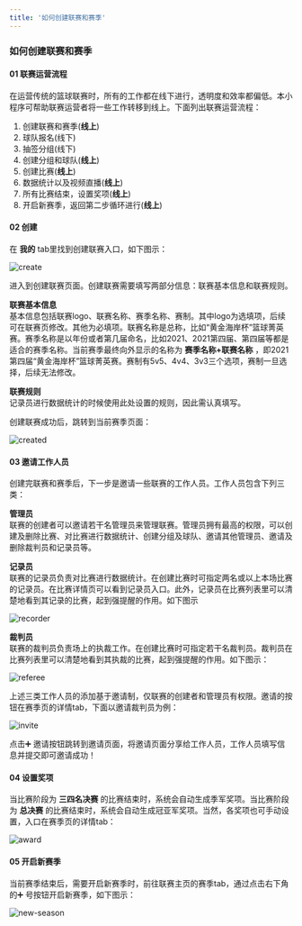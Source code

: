 ```yaml
---
title: '如何创建联赛和赛季'
---
```


### **如何创建联赛和赛季**

#### **01 联赛运营流程**

在运营传统的篮球联赛时，所有的工作都在线下进行，透明度和效率都偏低。本小程序可帮助联赛运营者将一些工作转移到线上。下面列出联赛运营流程：

1. 创建联赛和赛季(**线上**)
2. 球队报名(线下)
3. 抽签分组(线下)
4. 创建分组和球队(**线上**)
5. 创建比赛(**线上**)
6. 数据统计以及视频直播(**线上**)
7. 所有比赛结束，设置奖项(**线上**)
8. 开启新赛季，返回第二步循环进行(**线上**)

#### **02 创建**

在 **我的** tab里找到创建联赛入口，如下图示：

![create](/assets/blog/league/1.png)

进入到创建联赛页面。创建联赛需要填写两部分信息：联赛基本信息和联赛规则。

**联赛基本信息**<br/>
基本信息包括联赛logo、联赛名称、赛季名称、赛制。其中logo为选填项，后续可在联赛页修改。其他为必填项。联赛名称是总称，比如“黄金海岸杯”篮球菁英赛。赛季名称是以年份或者第几届命名，比如2021、2021第四届、第四届等都是适合的赛季名称。当前赛季最终向外显示的名称为 **赛季名称+联赛名称** ，即2021第四届“黄金海岸杯”篮球菁英赛。赛制有5v5、4v4、3v3三个选项，赛制一旦选择，后续无法修改。

**联赛规则**<br/>
记录员进行数据统计的时候使用此处设置的规则，因此需认真填写。

创建联赛成功后，跳转到当前赛季页面：

![created](/assets/blog/league/2.png)

#### **03 邀请工作人员**

创建完联赛和赛季后，下一步是邀请一些联赛的工作人员。工作人员包含下列三类：

**管理员**<br/>
联赛的创建者可以邀请若干名管理员来管理联赛。管理员拥有最高的权限，可以创建及删除比赛、对比赛进行数据统计、创建分组及球队、邀请其他管理员、邀请及删除裁判员和记录员等。

**记录员**<br/>
联赛的记录员负责对比赛进行数据统计。在创建比赛时可指定两名或以上本场比赛的记录员。在比赛详情页可以看到记录员入口。此外，记录员在比赛列表里可以清楚地看到其记录的比赛，起到强提醒的作用。如下图示

![recorder](/assets/blog/league/3.png)

**裁判员**<br/>
联赛的裁判员负责场上的执裁工作。在创建比赛时可指定若干名裁判员。裁判员在比赛列表里可以清楚地看到其执裁的比赛，起到强提醒的作用。如下图示：

![referee](/assets/blog/league/4.png)

上述三类工作人员的添加基于邀请制，仅联赛的创建者和管理员有权限。邀请的按钮在赛季页的详情tab，下面以邀请裁判员为例：

![invite](/assets/blog/league/5.png)

点击➕ 邀请按钮跳转到邀请页面，将邀请页面分享给工作人员，工作人员填写信息并提交即可邀请成功！

#### **04 设置奖项**

当比赛阶段为 **三四名决赛** 的比赛结束时，系统会自动生成季军奖项。当比赛阶段为 **总决赛** 的比赛结束时，系统会自动生成冠亚军奖项。当然，各奖项也可手动设置，入口在赛季页的详情tab：

![award](/assets/blog/league/6.png)

#### **05 开启新赛季**

当前赛季结束后，需要开启新赛季时，前往联赛主页的赛季tab，通过点击右下角的➕ 号按钮开启新赛季，如下图示：

![new-season](/assets/blog/league/7.png)


